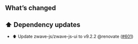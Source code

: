 ## What’s changed

## ⬆️ Dependency updates

- ⬆️ Update zwave-js/zwave-js-ui to v9.2.2 @renovate ([#601](https://github.com/hassio-addons/addon-zwave-js-ui/pull/601))

